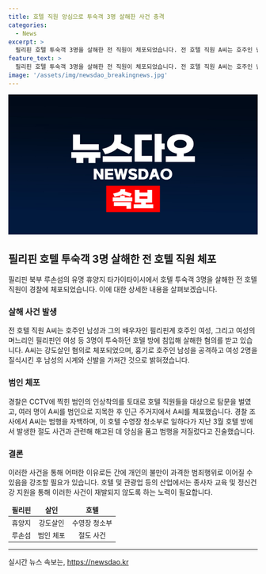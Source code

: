 ```yaml
---
title: 호텔 직원 앙심으로 투숙객 3명 살해한 사건 충격
categories:
  - News
excerpt: >
  필리핀 호텔 투숙객 3명을 살해한 전 직원이 체포되었습니다. 전 호텔 직원 A씨는 호주인 남성과 필리핀계 호주인 여성, 그리고 필리핀 여성 등 3명을 살해한 혐의를 받고 있습니다. A씨는 흉기로 남성을 공격하고 여성 2명을 질식시킨 후 도난을 저질렀습니다. 경찰은 CCTV 영상과 목격자 증언을 토대로 A씨를 체포했습니다. A씨는 해고된 뒤 앙심을 품고 범행을 저질렀다고 진술했습니다. (단어 수: 91)
feature_text: >
  필리핀 호텔 투숙객 3명을 살해한 전 직원이 체포되었습니다. 전 호텔 직원 A씨는 호주인 남성과 필리핀계 호주인 여성, 그리고 필리핀 여성 등 3명을 살해한 혐의를 받고 있습니다. A씨는 흉기로 남성을 공격하고 여성 2명을 질식시킨 후 도난을 저질렀습니다. 경찰은 CCTV 영상과 목격자 증언을 토대로 A씨를 체포했습니다. A씨는 해고된 뒤 앙심을 품고 범행을 저질렀다고 진술했습니다. (단어 수: 91)
image: '/assets/img/newsdao_breakingnews.jpg'
---
```


<p><img src="/assets/img/newsdao_breakingnews.jpg" alt="ontimetimes 속보" /></p>

<h2 data-ke-size="size26">필리핀 호텔 투숙객 3명 살해한 전 호텔 직원 체포</h2>

<p data-ke-size="size16">필리핀 북부 루손섬의 유명 휴양지 타가이타이시에서 호텔 투숙객 3명을 살해한 전 호텔 직원이 경찰에 체포되었습니다. 이에 대한 상세한 내용을 살펴보겠습니다.</p>

<h3>살해 사건 발생</h3>

<p data-ke-size="size16">전 호텔 직원 A씨는 호주인 남성과 그의 배우자인 필리핀계 호주인 여성, 그리고 여성의 며느리인 필리핀인 여성 등 3명이 투숙하던 호텔 방에 침입해 살해한 혐의를 받고 있습니다. A씨는 강도살인 혐의로 체포되었으며, 흉기로 호주인 남성을 공격하고 여성 2명을 질식시킨 후 남성의 시계와 신발을 가져간 것으로 밝혀졌습니다.</p>

<h3>범인 체포</h3>

<p data-ke-size="size16">경찰은 CCTV에 찍힌 범인의 인상착의를 토대로 호텔 직원들을 대상으로 탐문을 벌였고, 여러 명이 A씨를 범인으로 지목한 후 인근 주거지에서 A씨를 체포했습니다. 경찰 조사에서 A씨는 범행을 자백하며, 이 호텔 수영장 청소부로 일하다가 지난 3월 호텔 방에서 발생한 절도 사건과 관련해 해고된 데 앙심을 품고 범행을 저질렀다고 진술했습니다.</p>

<h3>결론</h3>

<p data-ke-size="size16">이러한 사건을 통해 어떠한 이유로든 간에 개인의 불만이 과격한 범죄행위로 이어질 수 있음을 강조할 필요가 있습니다. 호텔 및 관광업 등의 산업에서는 종사자 교육 및 정신건강 지원을 통해 이러한 사건이 재발되지 않도록 하는 노력이 필요합니다.</p>

<table>
<thead>
<tr>
<td style="text-align: center; height: 17px;"><b>필리핀</b></td>
<td style="text-align: center; height: 17px;"><b>살인</b></td>
<td style="text-align: center; height: 17px;"><b>호텔</b></td>
</tr>
</thead>
<tbody>
<tr>
<td style="text-align: center; height: 17px;">휴양지</td>
<td style="text-align: center; height: 17px;">강도살인</td>
<td style="text-align: center; height: 17px;">수영장 청소부</td>
</tr>
<tr>
<td style="text-align: center; height: 17px;">루손섬</td>
<td style="text-align: center; height: 17px;">범인 체포</td>
<td style="text-align: center; height: 17px;">절도 사건</td>
</tr>
</tbody>
</table>

<hr>
실시간 뉴스 속보는, <a href="https://newsdao.kr" rel="dofollow">https://newsdao.kr</a>


